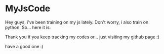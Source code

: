 # MyJsCode

Hey guys, i've been training on my js lately. Don't worry, i also train on python. So... here it is.

Thank you if you keep tracking my codes or... just visiting my github page :)

have a good one :)
